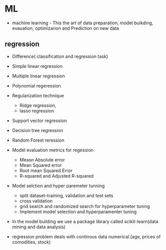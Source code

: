 # ML

- machine learning - This the art of data preparation, model buikding, evauation, optimizarion and Prediction on new data

## regression 

- Difference( classification and regression task)

- Simple linear regression
- Multiple linear regression
- Polynomial regeression
- Regularization technique
    - Ridge regression, 
    - lasso regression
- Support vector regression
- Decision tree regression
- Random Forest reression
- Model evaluation metrics for regession
    - Measn Absolute error
    - Mean Squared error 
    - Root mean Squared Error
    - R-squared and Adjusted R-squared 
- Model selction and hyper paremeter tunning
    - split dataset-training, validation and test sets
    - cross validation
    - grid search and randomized search for hyperparameter tuning
    - Implement model selection and hyperparamenter tuning


- In the model building we use a package library called scikit-learn(data mining and data analysis)


- regression problem deals with continous data numerical.(age, prices of comodities, stock)